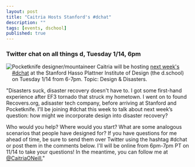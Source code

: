 ```yaml
---
layout: post
title: "Caitria Hosts Stanford's #dchat"
description: ""
tags: [events, dschool]
published: true
---
```


### Twitter chat on all things d, Tuesday 1/14, 6pm

<img src="{% asset_path berry.jpg %}" style="float:left; margin-bottom: 25px">

Pocketknife designer/mountaineer Caitria will be hosting [next week's #dchat](http://dschool.stanford.edu/fellowships/2014/01/10/design-disasters-caitria-on-dchat/) at the Stanford Hasso Plattner Institute of Design (the d.school) on Tuesday 1/14 from 6-7pm. Topic: Design & Disasters.

<!--more-->

"Disasters suck, disaster recovery doesn't have to. I got some first-hand experience after EF3 tornado that struck my hometown. I went on to found Recovers.org, adisaster tech company, before arriving at Stanford and Pocketknife. I'll be joining #dchat this week to talk about next week’s question: how might we incorporate design into disaster recovery? 

Who would you help? Where would you start? What are some analogous scenarios that people have designed for? If you have questions for me ahead of time, be sure to send them over Twitter using the hashtag #dchat or post them in the comments below. I'll will be online from 6pm-7pm PT on 11/14 to take your questions! In the meantime, you can follow me at [@CaitriaONeill.](https://twitter.com/CaitriaONeill)"